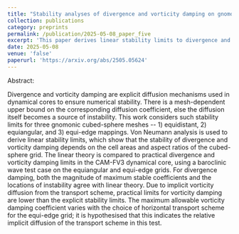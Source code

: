 ```yaml
---
title: "Stability analyses of divergence and vorticity damping on gnomonic cubed-sphere grids"
collection: publications
category: preprints
permalink: /publication/2025-05-08_paper_five
excerpt: 'This paper derives linear stability limits to divergence and vorticity damping on gnomonic cubed-sphere grids. The linear theory is then applied to baroclinic wave simulations using the finite-volume cubed (FV3) dynamical core.'
date: 2025-05-08
venue: 'false'
paperurl: 'https://arxiv.org/abs/2505.05624'
---
```


Abstract:

Divergence and vorticity damping are explicit diffusion mechanisms used in dynamical cores to ensure numerical stability. There is a mesh-dependent upper bound on the corresponding diffusion coefficient, else the diffusion itself becomes a source of instability. This work considers such stability limits for three gnomonic cubed-sphere meshes -- 1) equidistant, 2) equiangular, and 3) equi-edge mappings. Von Neumann analysis is used to derive linear stability limits, which show that the stability of divergence and vorticity damping depends on the cell areas and aspect ratios of the cubed-sphere grid. The linear theory is compared to practical divergence and vorticity damping limits in the CAM-FV3 dynamical core, using a baroclinic wave test case on the equiangular and equi-edge grids. For divergence damping, both the magnitude of maximum stable coefficients and the locations of instability agree with linear theory. Due to implicit vorticity diffusion from the transport scheme, practical limits for vorticity damping are lower than the explicit stability limits. The maximum allowable vorticity damping coefficient varies with the choice of horizontal transport scheme for the equi-edge grid; it is hypothesised that this indicates the relative implicit diffusion of the transport scheme in this test.
